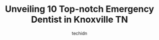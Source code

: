 ---
layout: ampstory
image: https://i0.wp.com/www.depkes.org/wp-content/uploads/2023/06/emergency-dentist-0-in-knoxville-tn-1685801339.jpeg?resize=640,853
author: techidn
featured: false
description: Discover the impressive array of Emergency Dentist options in Knoxville TN, where you can find 10 of the largest Emergency Dentist establishments in the area. From renowned classics to hidde
title: Unveiling 10 Top-notch Emergency Dentist in Knoxville TN
cover:
   title: Unveiling 10 Top-notch Emergency Dentist in Knoxville TN
   subtitle: Rickpate
   background: https://www.depkes.org/wp-content/uploads/2023/06/emergency-dentist-0-in-knoxville-tn-1685801339.jpeg

pages: 
 - layout: thirds
   top: <h1>#1 Knox County Dental</h1>
   bottom: "<p>They saw me last min because of what in my mind was a dental emergency and they were great. Very easy process of getting in, not waiting long. Happy staff and they </p>"
   background: https://www.depkes.org/wp-content/uploads/2023/06/emergency-dentist-1-in-knoxville-tn-1685801340.jpeg
   backgroundblur: true
 - layout: thirds
   top: <h1>#2 Cornerstone Dental Arts</h1>
   bottom: "<p>Dr. Z and her team are great! I will never change dentists!  I came in for one issue but after checking everything out, I needed a different issue taken care of more urge</p>"
   background: https://www.depkes.org/wp-content/uploads/2023/06/emergency-dentist-2-in-knoxville-tn-1685801340.jpeg
   cta:
      link: https://www.depkes.org/blog/unveiling-10-top-notch-emergency-dentist-in-knoxville-tn/
      text: Unveiling 10 Top-notch Emergency Dentist in Knoxville TN
 - layout: thirds
   top: <h1>#3 TLC Dental Care - Knoxville</h1>
   bottom: "<p>1547 Downtown W Blvd, Knoxville, TN 37919, United States</p>"
   background: https://www.depkes.org/wp-content/uploads/2023/06/emergency-dentist-3-in-knoxville-tn-1685801341.jpeg
   cta:
      link: https://www.depkes.org/blog/unveiling-10-top-notch-emergency-dentist-in-knoxville-tn/
      text: Unveiling 10 Top-notch Emergency Dentist in Knoxville TN
 - layout: thirds
   top: <h1>#4 Knoxville Family Dental East</h1>
   bottom: "<p>4947 Millertown Pike, Knoxville, TN 37917, United States</p>"
   background: https://images.unsplash.com/photo-1613843873231-1447db182f97?ixlib=rb-4.0.3&ixid=MnwxMjA3fDB8MHxwaG90by1wYWdlfHx8fGVufDB8fHx8&auto=format&fit=crop&w=640&h=853&q=80
   cta:
      link: https://www.depkes.org/blog/unveiling-10-top-notch-emergency-dentist-in-knoxville-tn/
      text: Unveiling 10 Top-notch Emergency Dentist in Knoxville TN
 - layout: thirds
   top: <h1>#5 Knoxville Dental Center</h1>
   bottom: "<p>207 E Emory Rd #201, Powell, TN 37849, United States</p>"
   background: https://images.unsplash.com/photo-1533735380053-eb8d0759b24a?ixlib=rb-4.0.3&ixid=MnwxMjA3fDB8MHxwaG90by1wYWdlfHx8fGVufDB8fHx8&auto=format&fit=crop&w=640&h=853&q=80
   cta:
      link: https://www.depkes.org/blog/unveiling-10-top-notch-emergency-dentist-in-knoxville-tn/
      text: Unveiling 10 Top-notch Emergency Dentist in Knoxville TN
 - layout: thirds
   top: <h1>#6 Cedar Bluff Dental Center</h1>
   bottom: "<p>9221 Middlebrook Pike #201, Knoxville, TN 37931, United States</p>"
   background: https://images.unsplash.com/photo-1518640467707-6811f4a6ab73?ixlib=rb-4.0.3&ixid=MnwxMjA3fDB8MHxwaG90by1wYWdlfHx8fGVufDB8fHx8&auto=format&fit=crop&w=640&h=853&q=80
   cta:
      link: https://www.depkes.org/blog/unveiling-10-top-notch-emergency-dentist-in-knoxville-tn/
      text: Unveiling 10 Top-notch Emergency Dentist in Knoxville TN
 - layout: thirds
   top: <h1>#7 Dogwood Family Dentistry</h1>
   bottom: "<p>6502 Chapman Hwy, Knoxville, TN 37920, United States</p>"
   background: https://images.unsplash.com/photo-1496096265110-f83ad7f96608?ixlib=rb-4.0.3&ixid=MnwxMjA3fDB8MHxwaG90by1wYWdlfHx8fGVufDB8fHx8&auto=format&fit=crop&w=640&h=853&q=80
   cta:
      link: https://www.depkes.org/blog/unveiling-10-top-notch-emergency-dentist-in-knoxville-tn/
      text: Unveiling 10 Top-notch Emergency Dentist in Knoxville TN
 - layout: thirds
   middle: Continue reading...
   background: https://images.unsplash.com/photo-1561679660-d00ee1e0dc8e?ixlib=rb-4.0.3&ixid=MnwxMjA3fDB8MHxwaG90by1wYWdlfHx8fGVufDB8fHx8&auto=format&fit=crop&w=640&h=853&q=80
   cta:
      link: https://www.depkes.org/blog/unveiling-10-top-notch-emergency-dentist-in-knoxville-tn/
      text: Unveiling 10 Top-notch Emergency Dentist in Knoxville TN
      
---